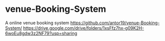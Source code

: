 # venue-Booking-System
A online venue booking system 
https://github.com/antor19/venue-Booking-System/
https://drive.google.com/drive/folders/1xsFfz7hx-g09K2H-6woEu8gdw3z2NF79?usp=sharing
